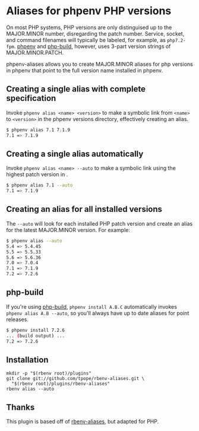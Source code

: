 # Aliases for phpenv PHP versions

On most PHP systems, PHP versions are only distinguised up to the MAJOR.MINOR
number, disregarding the patch number. Service, socket, and command filenames
will typically be labeled, for example, as `php7.2-fpm`. [phpenv][] and
[php-build][], however, uses 3-part version strings of MAJOR.MINOR.PATCH.

phpenv-aliases allows you to create MAJOR.MINOR aliases for php versions in
phpenv that point to the full version name installed in phpenv.

## Creating a single alias with complete specification
Invoke `phpenv alias <name> <version>` to make a symbolic link from `<name>` to
`<version>` in the phpenv versions directory, effectively creating an alias.

~~~bash
$ phpenv alias 7.1 7.1.9
7.1 => 7.1.9
~~~

## Creating a single alias automatically
Invoke `phpenv alias <name> --auto` to make a symbolic link using the highest
patch version in <name>.

~~~bash
$ phpenv alias 7.1 --auto  
7.1 => 7.1.9
~~~

## Creating an alias for all installed versions
The `--auto` will look for each installed PHP patch version and create an alias
for the latest MAJOR.MINOR version. For example:

~~~bash
$ phpenv alias --auto
5.4 => 5.4.45
5.5 => 5.5.33
5.6 => 5.6.36
7.0 => 7.0.4
7.1 => 7.1.9
7.2 => 7.2.6
~~~

## php-build
If you're using [php-build][], `phpenv install A.B.C` automatically
invokes `phpenv alias A.B --auto`, so you'll always have up to date aliases
for point releases.

~~~bash
$ phpenv install 7.2.6
... (build output) ...
7.2 => 7.2.6
~~~

## Installation

    mkdir -p "$(rbenv root)/plugins"
    git clone git://github.com/tpope/rbenv-aliases.git \
      "$(rbenv root)/plugins/rbenv-aliases"
    rbenv alias --auto

## Thanks

This plugin is based off of [rbenv-aliases][], but adapted for PHP.

[phpenv]: https://github.com/madumlao/phpenv
[php-build]: https://github.com/php-build/php-build
[rbenv-aliases]: https://github.com/tpope/rbenv-aliases

